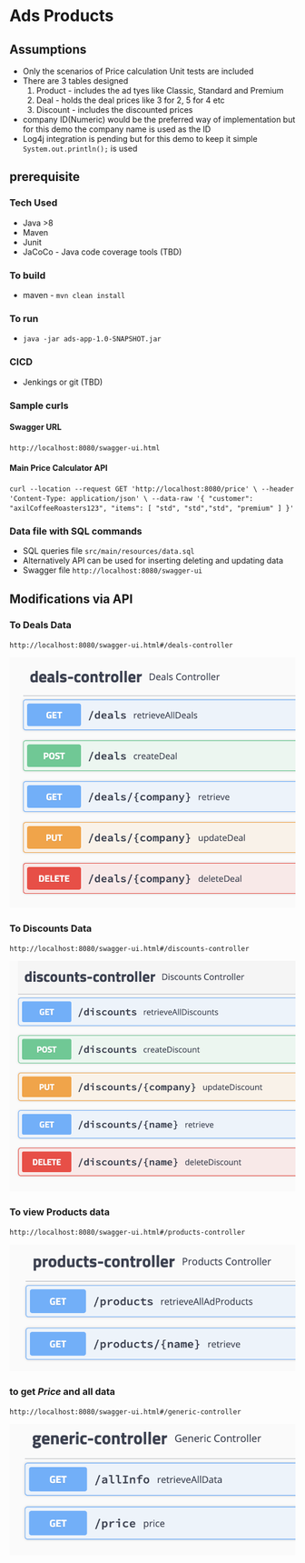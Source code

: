 # Ads Products

## Assumptions
* Only the scenarios of Price calculation Unit tests are included 
* There are 3 tables designed
  1. Product - includes the ad tyes like Classic, Standard and Premium
  2. Deal - holds the deal prices like 3 for 2, 5 for 4 etc
  3. Discount - includes the discounted prices 
* company ID(Numeric) would be the preferred way of implementation but for this demo the company name is used as the ID
* Log4j integration is pending but for this demo to keep it simple ```System.out.println();``` is used

## prerequisite
### Tech Used
* Java >8
* Maven
* Junit
* JaCoCo - Java code coverage tools (TBD)

### To build
* maven - ```mvn clean install```

### To run
* ```java -jar ads-app-1.0-SNAPSHOT.jar```

### CICD
* Jenkings or git (TBD)

### Sample curls
#### Swagger URL
`http://localhost:8080/swagger-ui.html`
#### Main Price Calculator API
``
curl --location --request GET 'http://localhost:8080/price' \
--header 'Content-Type: application/json' \
--data-raw '{
"customer": "axilCoffeeRoasters123",
"items": [
"std", "std","std", "premium"
]
}'
``

### Data file with SQL commands
* SQL queries file `src/main/resources/data.sql`
* Alternatively API can be used for inserting deleting and updating data
* Swagger file `http://localhost:8080/swagger-ui`

## Modifications via API 
### To Deals Data
`http://localhost:8080/swagger-ui.html#/deals-controller`

![](images/deals.png)

### To Discounts Data
`http://localhost:8080/swagger-ui.html#/discounts-controller`

![](images/discounts.png)

### To view Products data
`http://localhost:8080/swagger-ui.html#/products-controller`

![](images/products.png)

### to get _Price_ and all data
`http://localhost:8080/swagger-ui.html#/generic-controller`

![](images/generic.png)



